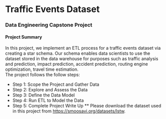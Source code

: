 # Traffic Events Dataset
### Data Engineering Capstone Project

#### Project Summary
In this project, we implement an ETL process for a traffic events dataset via creating a star schema. Our schema enables data scientists to use the dataset stored in 
the data warehouse for purposes such as traffic analysis and prediction, impact prediction, accident prediction, routing engine optimization, travel time estimation.   
The project follows the follow steps:
* Step 1: Scope the Project and Gather Data
* Step 2: Explore and Assess the Data
* Step 3: Define the Data Model
* Step 4: Run ETL to Model the Data
* Step 5: Complete Project Write Up
** Please download the dataset used in this project from https://smoosavi.org/datasets/lstw.
